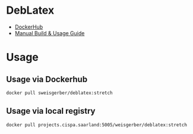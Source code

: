# DebLatex

- [DockerHub](https://hub.docker.com/r/sweisgerber/deblatex)
- [Manual Build & Usage Guide](build-instructions.md)

# Usage

## Usage via Dockerhub 

```
docker pull sweisgerber/deblatex:stretch
```

## Usage via local registry

```
docker pull projects.cispa.saarland:5005/weisgerber/deblatex:stretch
```
